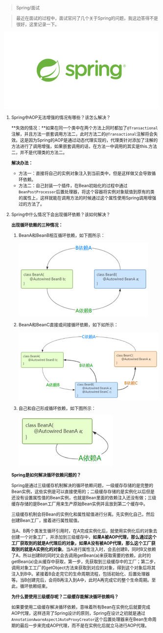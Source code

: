 > Spring/面试

> 最近在面试的过程中，面试官问了几个关于Spring的问题，我这边答得不是很好，这里记录一下。

<img src="../../assert/og-spring.png" style="zoom: 50%;" />

1. Spring中AOP无法增强的情况有哪些？该怎么解决？

    **失效的情况：**如果在同一个类中在两个方法上同时都加了`@Transactional`注解，并且方法一嵌套调用方法二，此时方法二的`@Transactional`注解将会失效。这是因为Spring的AOP是通过动态代理实现的，代理类针对添加了注解的方法进行了调用增强，如果嵌套调用的话，在方法一中调用的其实是this.方法二，并不是代理类的方法二。

    **解决办法：**

    * 方法一：直接将自己的实例对象注入到当前类中，但是这样做又会导致循环依赖。
    * 方法二：自己封装一个插件，在Bean初始化的过程中通过`BeanPostProcessor`后置处理器，将这个容器将实例对象赋值到原有的类的属性上，这样就能在调用方法的时候通过这个属性使用Spring调用增强过的方法了。

2. Spring中什么情况下会出现循环依赖？该如何解决？

    **出现循环依赖的三种情况：**

    1. BeanA和BeanB相互循环依赖，如下图所示：

        ![](../../assert/a和b相互依赖.webp)

    2. BeanA和BeanC直接或间接循环依赖，如下如所示：

        ![](../../assert/a和c间接依赖.webp)

    3. 自己和自己形成循环依赖，如下图所示：

        ![](../../assert/自己依赖自己.webp)

    **Spring是如何解决循环依赖问题的？**

    Spring是通过三级缓存机制解决的循环依赖问题，一级缓存存储的是完整的Bean实例，这些实例是可以直接使用的；二级缓存存储的是实例化以后但是还没有设置属性值的Bean实例，也就是Bean里面的依赖注入还没有做；三级缓存存储的是Bean工厂用来生产原始Bean实例并且放到第二个缓存中。

    三级缓存机制会将Bean的实例化和属性赋值进行分离。先实例化自己，然后创建Bean工厂，接着进行属性赋值。

    当A、B两个类发生循环引用时，在A完成实例化后，就使用实例化后的对象去创建一个对象工厂，并添加到三级缓存中，**如果A被AOP代理，那么通过这个工厂获取到的就是A代理后的对象，如果A没有被AOP代理，那么这个工厂获取到的就是A实例化的对象**。当A进行属性注入时，会去创建B，同时B又依赖了A，所以创建B的同时又会去调用getBean(a)来获取需要的依赖，此时的getBean(a)会从缓存中获取，第一步，先获取到三级缓存中的工厂；第二步，调用对象工工厂的getObject方法来获取到对应的对象，得到这个对象后将其注入到B中。紧接着B会走完它的生命周期流程，包括初始化、后置处理器等。当B创建完后，会将B再注入到A中，此时A再完成它的整个生命周期。至此，循环依赖结束。

    **为什么要使用三级缓存呢？二级缓存能解决循环依赖吗？**

    如果要使用二级缓存解决循环依赖，意味着所有Bean在实例化后就要完成AOP代理，这样违背了Spring设计的原则，Spring在设计之初就是通过`AnnotationAwareAspectJAutoProxyCreator`这个后置处理器来在Bean生命周期的最后一步来完成AOP代理，而不是在实例化后就立马进行AOP代理。